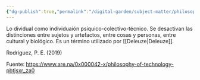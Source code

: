 ```yaml
---
{"dg-publish":true,"permalink":"/digital-garden/subject-matter/philosophy-of-technology/lo-dividual/"}
---
```


Lo dividual como individuaión psiquico-colectivo-técnico. Se desactivan las distinciones entre sujetos y artefactos, entre cosas y personas, entre cultural y biológico. Es un término utilizado por [[Deleuze\|Deleuze]].

Rodriguez, P. E. (2019)

Fuente: https://www.are.na/0x000042-x/philosophy-of-technology-pbtjsxr_za0

